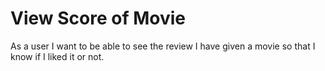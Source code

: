 # View Score of Movie
As a user I want to be able to see the review I have given a movie so that I know if I liked it or not. 